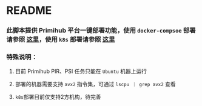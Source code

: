 # README

### 此脚本提供 Primihub 平台一键部署功能，使用 `docker-compsoe` 部署请参照 [这里](./docker-deploy/README.md)，使用 `k8s` 部署请参照 [这里](./k8s-deploy/00-README.md)

### 特殊说明：
1. 目前 Primihub PIR、PSI 任务只能在 `Ubuntu` 机器上运行

2. 部署的机器需要支持 `avx2` 指令集，可通过 `lscpu ｜ grep avx2` 查看

3. `k8s`部署目前仅支持2方机构，待完善